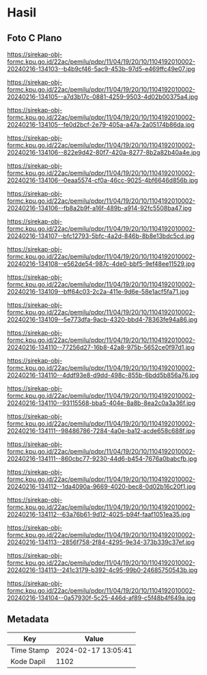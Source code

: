 # Hasil

## Foto C Plano

https://sirekap-obj-formc.kpu.go.id/22ac/pemilu/pdpr/11/04/19/20/10/1104192010002-20240216-134103--b4b9cf46-5ac9-453b-97d5-e469ffc49e07.jpg

https://sirekap-obj-formc.kpu.go.id/22ac/pemilu/pdpr/11/04/19/20/10/1104192010002-20240216-134105--a7d3b17c-0881-4259-9503-4d02b00375a4.jpg

https://sirekap-obj-formc.kpu.go.id/22ac/pemilu/pdpr/11/04/19/20/10/1104192010002-20240216-134105--fe0d2bcf-2e79-405a-a47a-2a05174b86da.jpg

https://sirekap-obj-formc.kpu.go.id/22ac/pemilu/pdpr/11/04/19/20/10/1104192010002-20240216-134106--822e9d42-80f7-420a-8277-8b2a82b40a4e.jpg

https://sirekap-obj-formc.kpu.go.id/22ac/pemilu/pdpr/11/04/19/20/10/1104192010002-20240216-134106--0eaa5574-cf0a-46cc-9025-4bf6646d856b.jpg

https://sirekap-obj-formc.kpu.go.id/22ac/pemilu/pdpr/11/04/19/20/10/1104192010002-20240216-134106--fb8a2b9f-a16f-489b-a914-92fc5508ba47.jpg

https://sirekap-obj-formc.kpu.go.id/22ac/pemilu/pdpr/11/04/19/20/10/1104192010002-20240216-134107--bfc12793-5bfc-4a2d-846b-8b8e13bdc5cd.jpg

https://sirekap-obj-formc.kpu.go.id/22ac/pemilu/pdpr/11/04/19/20/10/1104192010002-20240216-134108--e562de54-987c-4de0-bbf5-9ef48ee11529.jpg

https://sirekap-obj-formc.kpu.go.id/22ac/pemilu/pdpr/11/04/19/20/10/1104192010002-20240216-134109--bff64c03-2c2a-411e-9d6e-58e1acf5fa71.jpg

https://sirekap-obj-formc.kpu.go.id/22ac/pemilu/pdpr/11/04/19/20/10/1104192010002-20240216-134109--5e773dfa-9acb-4320-bbd4-78363fe94a86.jpg

https://sirekap-obj-formc.kpu.go.id/22ac/pemilu/pdpr/11/04/19/20/10/1104192010002-20240216-134110--77256d27-16b8-42a8-975b-5652ce0f97d1.jpg

https://sirekap-obj-formc.kpu.go.id/22ac/pemilu/pdpr/11/04/19/20/10/1104192010002-20240216-134110--4ddf93e8-d9dd-498c-855b-6bdd5b856a76.jpg

https://sirekap-obj-formc.kpu.go.id/22ac/pemilu/pdpr/11/04/19/20/10/1104192010002-20240216-134110--93115568-bba5-404e-8a8b-8ea2c0a3a36f.jpg

https://sirekap-obj-formc.kpu.go.id/22ac/pemilu/pdpr/11/04/19/20/10/1104192010002-20240216-134111--98486786-7284-4a0e-ba12-acde658c688f.jpg

https://sirekap-obj-formc.kpu.go.id/22ac/pemilu/pdpr/11/04/19/20/10/1104192010002-20240216-134111--860cbc77-9230-44d6-b454-7676a0babcfb.jpg

https://sirekap-obj-formc.kpu.go.id/22ac/pemilu/pdpr/11/04/19/20/10/1104192010002-20240216-134112--1da4090a-9669-4020-bec8-0d02b16c20f1.jpg

https://sirekap-obj-formc.kpu.go.id/22ac/pemilu/pdpr/11/04/19/20/10/1104192010002-20240216-134112--63a76b61-9d12-4025-b94f-faaf1051ea35.jpg

https://sirekap-obj-formc.kpu.go.id/22ac/pemilu/pdpr/11/04/19/20/10/1104192010002-20240216-134113--2856f758-2f84-4295-9e34-373b339c37ef.jpg

https://sirekap-obj-formc.kpu.go.id/22ac/pemilu/pdpr/11/04/19/20/10/1104192010002-20240216-134113--241c3179-b392-4c95-99b0-24685750543b.jpg

https://sirekap-obj-formc.kpu.go.id/22ac/pemilu/pdpr/11/04/19/20/10/1104192010002-20240216-134104--0a57930f-5c25-446d-af89-c5f48b4f649a.jpg


## Metadata

| Key        | Value               |
| ---------- | ------------------- |
| Time Stamp | 2024-02-17 13:05:41 |
| Kode Dapil | 1102                |



